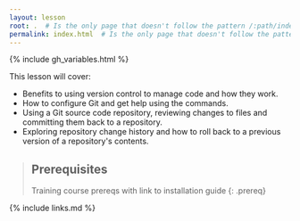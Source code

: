 ```yaml
---
layout: lesson
root: .  # Is the only page that doesn't follow the pattern /:path/index.html
permalink: index.html  # Is the only page that doesn't follow the pattern /:path/index.html
---
```


{% include gh_variables.html %}

<p>This lesson will cover:</p>

<ul>
  <li>Benefits to using version control to manage code and how they work.</li>
  <li>How to configure Git and get help using the commands.</li>
  <li>Using a Git source code repository, reviewing changes to files and committing them back to a repository.</li>
  <li>Exploring repository change history and how to roll back to a previous version of a repository's contents.</li>
</ul>

> ## Prerequisites
>
> Training course prereqs with link to installation guide
{: .prereq}

[curriculum-handbook]: https://carpentries.github.io/curriculum-development/
[tech-intro]: https://carpentries.github.io/curriculum-development/technological-introductions.html

{% include links.md %}

